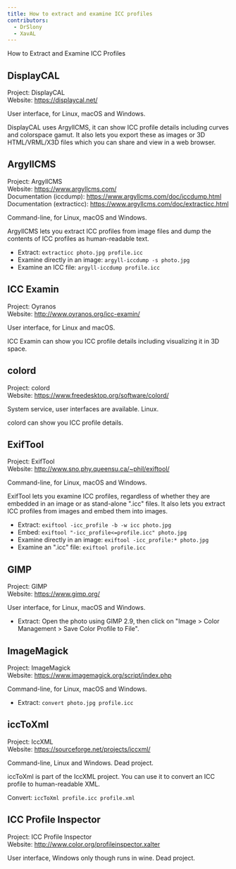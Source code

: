 ```yaml
---
title: How to extract and examine ICC profiles
contributors:
  - DrSlony
  - XavAL
---
```


<div class="pagetitle">

How to Extract and Examine ICC Profiles

</div>

## DisplayCAL

Project: DisplayCAL  
Website: <https://displaycal.net/>  

User interface, for Linux, macOS and Windows.

DisplayCAL uses ArgyllCMS, it can show ICC profile details including
curves and colorspace gamut. It also lets you export these as images or
3D HTML/VRML/X3D files which you can share and view in a web browser.

## ArgyllCMS

Project: ArgyllCMS  
Website: <https://www.argyllcms.com/>  
Documentation (iccdump): <https://www.argyllcms.com/doc/iccdump.html>  
Documentation (extracticc): <https://www.argyllcms.com/doc/extracticc.html>  

Command-line, for Linux, macOS and Windows.

ArgyllCMS lets you extract ICC profiles from image files and dump the
contents of ICC profiles as human-readable text.

- Extract: `extracticc photo.jpg profile.icc`
- Examine directly in an image: `argyll-iccdump -s photo.jpg`
- Examine an ICC file: `argyll-iccdump profile.icc`

## ICC Examin

Project: Oyranos  
Website: <http://www.oyranos.org/icc-examin/>  

User interface, for Linux and macOS.

ICC Examin can show you ICC profile details including visualizing it in
3D space.

## colord

Project: colord  
Website: <https://www.freedesktop.org/software/colord/>  

System service, user interfaces are available. Linux.

colord can show you ICC profile details.

## ExifTool

Project: ExifTool  
Website: <http://www.sno.phy.queensu.ca/~phil/exiftool/>  

Command-line, for Linux, macOS and Windows.

ExifTool lets you examine ICC profiles, regardless of whether they are
embedded in an image or as stand-alone ".icc" files. It also lets you
extract ICC profiles from images and embed them into images.

- Extract: `exiftool -icc_profile -b -w icc photo.jpg`
- Embed: `exiftool "-icc_profile<=profile.icc" photo.jpg`
- Examine directly in an image: `exiftool -icc_profile:* photo.jpg`
- Examine an ".icc" file: `exiftool profile.icc`

## GIMP

Project: GIMP  
Website: <https://www.gimp.org/>  

User interface, for Linux, macOS and Windows.

- Extract: Open the photo using GIMP 2.9, then click on "Image \> Color
  Management \> Save Color Profile to File".

## ImageMagick

Project: ImageMagick  
Website: <https://www.imagemagick.org/script/index.php>  

Command-line, for Linux, macOS and Windows.

- Extract: `convert photo.jpg profile.icc`

## iccToXml

Project: IccXML  
Website: <https://sourceforge.net/projects/iccxml/>  

Command-line, Linux and Windows. Dead project.

iccToXml is part of the IccXML project. You can use it to convert an ICC
profile to human-readable XML.

Convert: `iccToXml profile.icc profile.xml`

## ICC Profile Inspector

Project: ICC Profile Inspector  
Website: <http://www.color.org/profileinspector.xalter>  

User interface, Windows only though runs in wine. Dead project.

